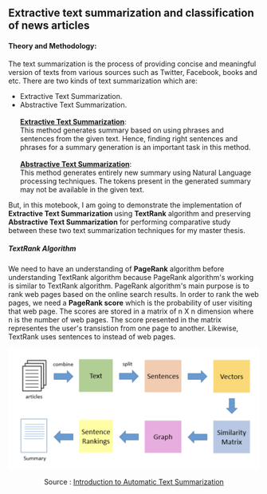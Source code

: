 ## Extractive text summarization and classification of news articles
#### Theory and Methodology:

The text summarization is the process of providing concise and meaningful version of texts from various sources such as Twitter, Facebook, books and etc. There are two kinds of text summarization which are:
* Extractive Text Summarization.
* Abstractive Text Summarization.
<br><br>
<b><u>Extractive Text Summarization</u></b>: <br>
This method generates summary based on using phrases and sentences from the given text. Hence, finding right sentences and phrases for a summary generation is an important task in this method. <br><br>
<b><u>Abstractive Text Summarization</u></b>: <br>
This method generates entirely new summary using Natural Language processing techniques. The tokens present in the generated summary may not be available in the given text.

But, in this motebook, I am going to demonstrate the implementation of <b>Extractive Text Summarization</b> using <b>TextRank</b> algorithm and preserving <b> Abstractive Text Summarization</b> for performing comparative study between these two text summarization techniques for my master thesis. <br>

##### TextRank Algorithm

We need to have an understanding of <b>PageRank</b> algorithm before understanding TextRank algorithm because PageRank algorithm's working is similar to TextRank algorithm. PageRank algorithm's main purpose is to rank web pages based on the online search results. In order to rank the web pages, we need a <b>PageRank score</b> which is the probability of user visiting that web page. The scores are stored in a matrix of n X n dimension where n is the number of web pages.
The score presented in the matrix representes the user's transistion from one page to another. Likewise, TextRank uses sentences to instead of web pages.

![TextRank working process](Report/TextRank_working.png)
<div style="text-align:center">
    Source : <a href="https://licor.me/post/introduction-to-automatic-text-summarization/">Introduction to Automatic Text Summarization</a>
</div>
